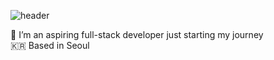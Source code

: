 ![header](https://capsule-render.vercel.app/api?type=waving&color=0:647D87,100:6DA4AA&height=200&section=header&text=Hi,%20I'm%20Dana!&fontColor=FEFBF6&fontSize=90)


🌱 I’m an aspiring full-stack developer just starting my journey</br>
🇰🇷 Based in Seoul
